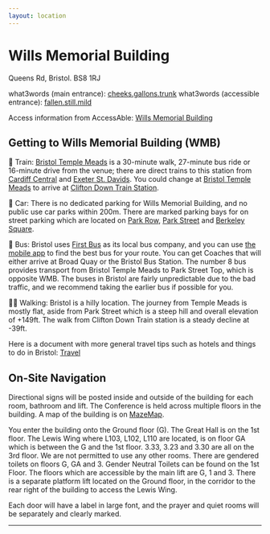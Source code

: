 ```yaml
---
layout: location
---
```


# Wills Memorial Building
Queens Rd, Bristol. BS8 1RJ

what3words (main entrance): [cheeks.gallons.trunk](https://what3words.com/cheeks.gallons.trunk)
what3words (accessible entrance): [fallen.still.mild](https://what3words.com/fallen.still.mild)

Access information from AccessAble: [Wills Memorial Building](https://www.accessable.co.uk/university-of-bristol/access-guides/wills-memorial-building)

## Getting to Wills Memorial Building (WMB)
🚂 Train: [Bristol Temple Meads](https://maps.app.goo.gl/Q5aYDHVAfdZfj8AY6) is a 30-minute walk, 27-minute bus ride or 
16-minute drive from the venue; there are direct trains to this station from [Cardiff Central](https://maps.app.goo.gl/fQLU29KtcdYw52jZ8)
and [Exeter St. Davids](https://maps.app.goo.gl/E6tx9db7vQgntrVm9).
You could change at [Bristol Temple Meads](https://maps.app.goo.gl/Q5aYDHVAfdZfj8AY6) to 
arrive at [Clifton Down Train Station](https://maps.app.goo.gl/Ro7SGtE3zmKqg9558).


🚗 Car: There is no dedicated parking for Wills Memorial Building, and no public use car parks within 200m. There are marked 
parking bays for on street parking which are located on [Park Row](https://maps.app.goo.gl/6G8HcFhFaBL13iGJ7), 
[Park Street](https://maps.app.goo.gl/zJT5SjbaeTpNQ6gu8) and [Berkeley Square](https://maps.app.goo.gl/N6Kk3KoMJT2yAnZU9).


🚌 Bus: Bristol uses [First Bus](https://www.firstbus.co.uk/) as its local bus company, and you can use 
[the mobile app](https://www.firstbus.co.uk/buy-tickets/ways-pay/first-bus-app) to find the best bus for your route. 
You can get Coaches that will either arrive at Broad Quay or the Bristol Bus Station. The number 8 bus provides transport 
from Bristol Temple Meads to Park Street Top, which is opposite WMB. The buses in Bristol are fairly unpredictable due 
to the bad traffic, and we recommend taking the earlier bus if possible for you.

🚶‍♀️ Walking: Bristol is a hilly location. The journey from Temple Meads is mostly flat, aside from Park Street which is a 
steep hill and overall elevation of +149ft. The walk from Clifton Down Train station is a steady decline at -39ft.

Here is a document with more general travel tips such as hotels and things to do in Bristol: [Travel](https://cfpr.uwe.ac.uk/impactconference12/wp-content/uploads/sites/3/2022/10/Travel-Acommodation-and-Dining-in-Bristol.pdf)

## On-Site Navigation
Directional signs will be posted inside and outside of the building for each room, bathroom and lift. The Conference 
is held across multiple floors in the building. A map of the building is on [MazeMap](https://link.mazemap.com/TwCods4x).

You enter the building onto the Ground floor (G). The Great Hall is on the 1st floor. The Lewis Wing where L103, L102, 
L110 are located, is on floor GA which is between the G and the 1st floor. 3.33, 3.23 and 3.30 are all on the 3rd floor. 
We are not permitted to use any other rooms. There are gendered toilets on floors G, GA and 3. Gender Neutral Toilets can 
be found on the 1st Floor. The floors which are accessible by the main lift are G, 1 and 3. There is a separate platform 
lift located on the Ground floor, in the corridor to the rear right of the building to access the Lewis Wing.

Each door will have a label in large font, and the prayer and quiet rooms will be separately and clearly marked.

---